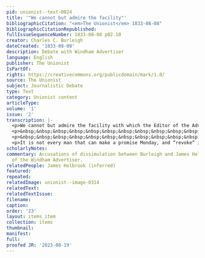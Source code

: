 ```yaml
---
pid: unionist--text-0024
title: '"We cannot but admire the facility"'
bibliographicCitation: "<em>The Unionist</em> 1833-08-08"
bibliographicCitationRepublished: 
fullIssueSequenceNumber: 1833-08-08 p02.10
creator: Charles C. Burleigh
dateCreated: '1833-08-08'
description: Debate with Windham Advertiser
language: English
publisher: The Unionist
IsPartOf: 
rights: https://creativecommons.org/publicdomain/mark/1.0/
source: The Unionist
subject: Journalistic Debate
type: Text
category: Unionist content
articleType: 
volume: '1'
issue: '2'
transcription: |-
  <p>We cannot but admire the facility with which the Editor of the Advertiser disposes of his promises, which like the poets’ oaths,</p>
  <p>&nbsp;&nbsp;&nbsp;&nbsp;&nbsp;&nbsp;&nbsp;&nbsp;&nbsp;&nbsp;&nbsp; “Are but words, and words but wind</p>
  <p>&nbsp;&nbsp;&nbsp;&nbsp;&nbsp;&nbsp;&nbsp;&nbsp;&nbsp;&nbsp;&nbsp; Too feeble instruments to bind.”</p>
  <p>It is not every man that can make a promise Monday, and “revoke” it by the middle of the same week, but that faculty seems to belong in a rather eminent degree to our “courteous” neighbor. Nor is our admiration much less, when we notice his ingenious method of convincing those who, he thinks, doubt the correctness of his assertions. “I have a letter to show,” says the Editor. A “certain person” calls and requests a sight of it. Oh! I have lent it, but you shall see it when it is returned. The “person” relates the transaction just as it occurred, and without note or comment. “You doubt my word” exclaims the Advertiser, “you insinuate that I never had the letter, and now <em>you</em> shan’t see it.” Who can resist the conviction that he certainly had the letter, as he said.—Now we assure the Advertiser man that we have no desire to see the document if he does not wish it. And farther if it will afford him any consolation we will add, that it was never our intention to insinuate that it had not been in his possession, nor do we believe that our plain narrative contains any such insinuation.</p>
scholarlyNotes: 
commentary: Accusations of dissimulation between Burleigh and James Holbrook, editor
  of the Windham Advertiser.
relatedPeople: James Holbrook (inferred)
featured: 
repeated: 
relatedImage: unionist--image-0314
relatedText: 
relatedTextIssue: 
filename: 
caption: 
order: '23'
layout: items_item
collection: items
thumbnail: 
manifest: 
full: 
proofed JR: '2023-08-19'
---
```

